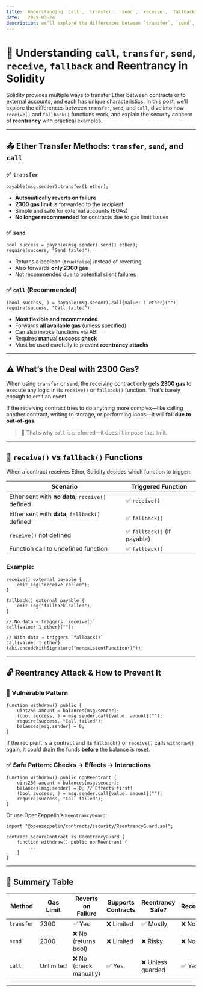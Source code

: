 ```yaml
---
title:  Understanding `call`, `transfer`, `send`, `receive`, `fallback` and Reentrancy in Solidity
date:   2025-03-24 
description: we’ll explore the differences between `transfer`, `send`, and `call`,
---
```


# 🔐 Understanding `call`, `transfer`, `send`, `receive`, `fallback` and Reentrancy in Solidity

Solidity provides multiple ways to transfer Ether between contracts or to external accounts, and each has unique characteristics. In this post, we’ll explore the differences between `transfer`, `send`, and `call`, dive into how `receive()` and `fallback()` functions work, and explain the security concern of **reentrancy** with practical examples.

---

## 📤 Ether Transfer Methods: `transfer`, `send`, and `call`

### ✅ `transfer`

```solidity
payable(msg.sender).transfer(1 ether);
```

- **Automatically reverts on failure**
- **2300 gas limit** is forwarded to the recipient
- Simple and safe for external accounts (EOAs)
- **No longer recommended** for contracts due to gas limit issues

### ✅ `send`

```solidity
bool success = payable(msg.sender).send(1 ether);
require(success, "Send failed");
```

- Returns a boolean (`true`/`false`) instead of reverting
- Also forwards **only 2300 gas**
- Not recommended due to potential silent failures

### ✅ `call` (Recommended)

```solidity
(bool success, ) = payable(msg.sender).call{value: 1 ether}("");
require(success, "Call failed");
```

- **Most flexible and recommended**
- Forwards **all available gas** (unless specified)
- Can also invoke functions via ABI
- Requires **manual success check**
- Must be used carefully to prevent **reentrancy attacks**

---

## ⚠️ What’s the Deal with 2300 Gas?

When using `transfer` or `send`, the receiving contract only gets **2300 gas** to execute any logic in its `receive()` or `fallback()` function. That’s barely enough to emit an event.

If the receiving contract tries to do anything more complex—like calling another contract, writing to storage, or performing loops—it will **fail due to out-of-gas**.

> 🔁 That’s why `call` is preferred—it doesn’t impose that limit.

---

## 🧠 `receive()` vs `fallback()` Functions

When a contract receives Ether, Solidity decides which function to trigger:

| Scenario | Triggered Function |
|----------|--------------------|
| Ether sent with **no data**, `receive()` defined | ✅ `receive()` |
| Ether sent with **data**, `fallback()` defined | ✅ `fallback()` |
| `receive()` not defined | ✅ `fallback()` (if payable) |
| Function call to undefined function | ✅ `fallback()` |

### Example:

```solidity
receive() external payable {
    emit Log("receive called");
}

fallback() external payable {
    emit Log("fallback called");
}
```

```solidity
// No data → triggers `receive()`
call{value: 1 ether}("");

// With data → triggers `fallback()`
call{value: 1 ether}(abi.encodeWithSignature("nonexistentFunction()"));
```

---

## 🔓 Reentrancy Attack & How to Prevent It

### 🧨 Vulnerable Pattern

```solidity
function withdraw() public {
    uint256 amount = balances[msg.sender];
    (bool success, ) = msg.sender.call{value: amount}("");
    require(success, "Call failed");
    balances[msg.sender] = 0;
}
```

If the recipient is a contract and its `fallback()` or `receive()` calls `withdraw()` again, it could drain the funds **before** the balance is reset.

### ✅ Safe Pattern: Checks → Effects → Interactions

```solidity
function withdraw() public nonReentrant {
    uint256 amount = balances[msg.sender];
    balances[msg.sender] = 0; // Effects first!
    (bool success, ) = msg.sender.call{value: amount}("");
    require(success, "Call failed");
}
```

Or use OpenZeppelin's `ReentrancyGuard`:

```solidity
import "@openzeppelin/contracts/security/ReentrancyGuard.sol";

contract SecureContract is ReentrancyGuard {
    function withdraw() public nonReentrant {
        ...
    }
}
```

---

## 🔁 Summary Table

| Method   | Gas Limit | Reverts on Failure | Supports Contracts | Reentrancy Safe? | Recommended |
|----------|-----------|--------------------|---------------------|------------------|-------------|
| `transfer` | 2300      | ✅ Yes             | ❌ Limited           | ✅ Mostly        | ❌ No        |
| `send`     | 2300      | ❌ No (returns bool) | ❌ Limited        | ❌ Risky         | ❌ No        |
| `call`     | Unlimited | ❌ No (check manually) | ✅ Yes         | ❌ Unless guarded | ✅ Yes       |

---

